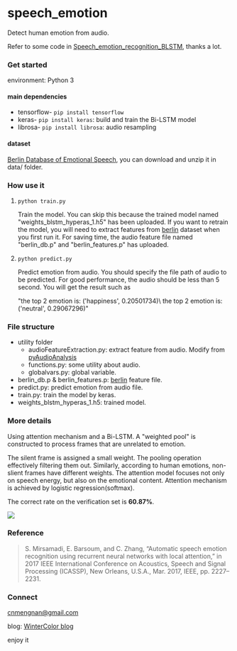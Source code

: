 # speech_emotion
Detect human emotion from audio.

Refer to some code in [Speech_emotion_recognition_BLSTM](https://github.com/RayanWang/Speech_emotion_recognition_BLSTM), thanks a lot.

### Get started

environment: Python 3

#### main dependencies

- tensorflow- `pip install tensorflow`
- keras- `pip install keras`: build and train the Bi-LSTM model
- librosa- `pip install librosa`: audio resampling

#### dataset

[Berlin Database of Emotional Speech](http://emodb.bilderbar.info/download/), you can download and unzip it in data/ folder.

### How use it

1. `python train.py`

   Train the model. You can skip this because the trained model named "weights_blstm_hyperas_1.h5" has been uploaded. If you want to retrain the model, you will need to extract features from [berlin](http://emodb.bilderbar.info/download/) dataset when you first run it. For saving time, the audio feature file named "berlin_db.p" and "berlin_features.p" has uploaded.

2. `python predict.py`

   Predict emotion from audio. You should specify the file path of audio to be predicted. For good performance, the audio should be less than 5 second. You will get the result such as 

   "the top 2 emotion is: ('happiness', 0.20501734)\\
   the top 2 emotion is: ('neutral', 0.29067296)"

### File structure

- utility folder
  - audioFeatureExtraction.py: extract feature from audio. Modify from [pyAudioAnalysis](https://github.com/tyiannak/pyAudioAnalysis)
  - functions.py: some utility about audio.
  - globalvars.py: global variable.
- berlin_db.p & berlin_features.p: [berlin](http://emodb.bilderbar.info/download/) feature  file.
- predict.py: predict emotion from audio file.
- train.py: train the model by keras.
- weights_blstm_hyperas_1.h5: trained model.

### More details

Using attention mechanism and a Bi-LSTM. A "weighted pool" is constructed to process frames that are unrelated to emotion. 

The silent frame is assigned a small weight. The pooling operation effectively filtering them out. Similarly, according to human emotions, non-slient frames have different weights. The attention model focuses not only on speech energy, but also on the emotional content. Attention mechanism is achieved by logistic regression(softmax).

The correct rate on the verification set is **60.87%**. 

![](http://7xrvee.com1.z0.glb.clouddn.com/18-7-23/33215466.jpg)

### Reference

> S. Mirsamadi, E. Barsoum, and C. Zhang, “Automatic speech emotion recognition using recurrent neural networks with local attention,” in 2017 IEEE International Conference on Acoustics, Speech and Signal Processing (ICASSP), New Orleans, U.S.A., Mar. 2017, IEEE, pp. 2227–2231. 

### Connect

[cnmengnan@gmail.com](mailto:cnmengnan@gmail.com)

blog: [WinterColor blog](http://www.cnblogs.com/mengnan/)

enjoy it